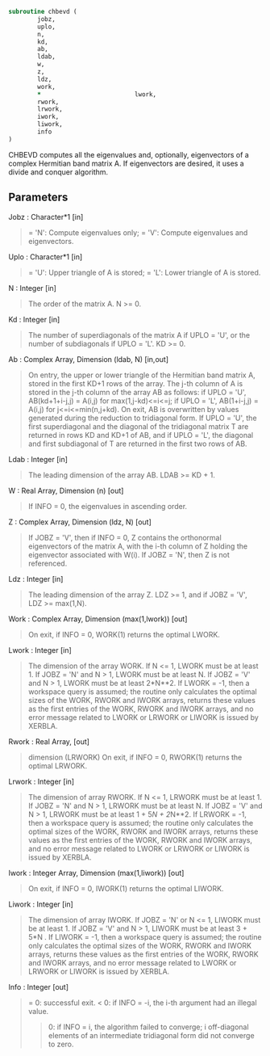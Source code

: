 ```fortran
subroutine chbevd (
		jobz,
		uplo,
		n,
		kd,
		ab,
		ldab,
		w,
		z,
		ldz,
		work,
		*                          lwork,
		rwork,
		lrwork,
		iwork,
		liwork,
		info
)
```

 CHBEVD computes all the eigenvalues and, optionally, eigenvectors of
 a complex Hermitian band matrix A.  If eigenvectors are desired, it
 uses a divide and conquer algorithm.


## Parameters
Jobz : Character*1 [in]
> = 'N':  Compute eigenvalues only;
> = 'V':  Compute eigenvalues and eigenvectors.

Uplo : Character*1 [in]
> = 'U':  Upper triangle of A is stored;
> = 'L':  Lower triangle of A is stored.

N : Integer [in]
> The order of the matrix A.  N >= 0.

Kd : Integer [in]
> The number of superdiagonals of the matrix A if UPLO = 'U',
> or the number of subdiagonals if UPLO = 'L'.  KD >= 0.

Ab : Complex Array, Dimension (ldab, N) [in,out]
> On entry, the upper or lower triangle of the Hermitian band
> matrix A, stored in the first KD+1 rows of the array.  The
> j-th column of A is stored in the j-th column of the array AB
> as follows:
> if UPLO = 'U', AB(kd+1+i-j,j) = A(i,j) for max(1,j-kd)<=i<=j;
> if UPLO = 'L', AB(1+i-j,j)    = A(i,j) for j<=i<=min(n,j+kd).
> On exit, AB is overwritten by values generated during the
> reduction to tridiagonal form.  If UPLO = 'U', the first
> superdiagonal and the diagonal of the tridiagonal matrix T
> are returned in rows KD and KD+1 of AB, and if UPLO = 'L',
> the diagonal and first subdiagonal of T are returned in the
> first two rows of AB.

Ldab : Integer [in]
> The leading dimension of the array AB.  LDAB >= KD + 1.

W : Real Array, Dimension (n) [out]
> If INFO = 0, the eigenvalues in ascending order.

Z : Complex Array, Dimension (ldz, N) [out]
> If JOBZ = 'V', then if INFO = 0, Z contains the orthonormal
> eigenvectors of the matrix A, with the i-th column of Z
> holding the eigenvector associated with W(i).
> If JOBZ = 'N', then Z is not referenced.

Ldz : Integer [in]
> The leading dimension of the array Z.  LDZ >= 1, and if
> JOBZ = 'V', LDZ >= max(1,N).

Work : Complex Array, Dimension (max(1,lwork)) [out]
> On exit, if INFO = 0, WORK(1) returns the optimal LWORK.

Lwork : Integer [in]
> The dimension of the array WORK.
> If N <= 1,               LWORK must be at least 1.
> If JOBZ = 'N' and N > 1, LWORK must be at least N.
> If JOBZ = 'V' and N > 1, LWORK must be at least 2*N**2.
> If LWORK = -1, then a workspace query is assumed; the routine
> only calculates the optimal sizes of the WORK, RWORK and
> IWORK arrays, returns these values as the first entries of
> the WORK, RWORK and IWORK arrays, and no error message
> related to LWORK or LRWORK or LIWORK is issued by XERBLA.

Rwork : Real Array, [out]
> dimension (LRWORK)
> On exit, if INFO = 0, RWORK(1) returns the optimal LRWORK.

Lrwork : Integer [in]
> The dimension of array RWORK.
> If N <= 1,               LRWORK must be at least 1.
> If JOBZ = 'N' and N > 1, LRWORK must be at least N.
> If JOBZ = 'V' and N > 1, LRWORK must be at least
> 1 + 5*N + 2*N**2.
> If LRWORK = -1, then a workspace query is assumed; the
> routine only calculates the optimal sizes of the WORK, RWORK
> and IWORK arrays, returns these values as the first entries
> of the WORK, RWORK and IWORK arrays, and no error message
> related to LWORK or LRWORK or LIWORK is issued by XERBLA.

Iwork : Integer Array, Dimension (max(1,liwork)) [out]
> On exit, if INFO = 0, IWORK(1) returns the optimal LIWORK.

Liwork : Integer [in]
> The dimension of array IWORK.
> If JOBZ = 'N' or N <= 1, LIWORK must be at least 1.
> If JOBZ = 'V' and N > 1, LIWORK must be at least 3 + 5*N .
> If LIWORK = -1, then a workspace query is assumed; the
> routine only calculates the optimal sizes of the WORK, RWORK
> and IWORK arrays, returns these values as the first entries
> of the WORK, RWORK and IWORK arrays, and no error message
> related to LWORK or LRWORK or LIWORK is issued by XERBLA.

Info : Integer [out]
> = 0:  successful exit.
> < 0:  if INFO = -i, the i-th argument had an illegal value.
> > 0:  if INFO = i, the algorithm failed to converge; i
> off-diagonal elements of an intermediate tridiagonal
> form did not converge to zero.

